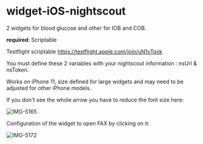# widget-iOS-nightscout


2 widgets for blood glucose and other for IOB and COB.

**required**: Scriptable 

Testflight scriptable https://testflight.apple.com/join/uN1vTqxk

You must define these 2 variables with your nightscout information : nsUrl & nsToken.

Works on iPhone 11, size defined for large widgets and may need to be adjusted for other iPhone models.


If you don't see the whole arrow you have to reduce the font size here:

![IMG-5165](https://user-images.githubusercontent.com/52744345/209072436-06dc912e-cc5e-4190-ad59-f706ee0d49ab.PNG)


Configuration of the widget to open FAX by clicking on it:

![IMG-5172](https://user-images.githubusercontent.com/52744345/209072429-e0a058d3-c1b9-463e-8ee2-3c1b5b685145.jpg)
